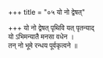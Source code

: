 +++
title = "०५ यो नो द्वेषत्"

+++
यो नो द्वेषत् पृथिवि यत् पृतन्याद्  
यो ऽभिमन्यातै मनसा वधेन ।  
तन् नो भूमे रन्धय पूर्वकृत्वने ॥